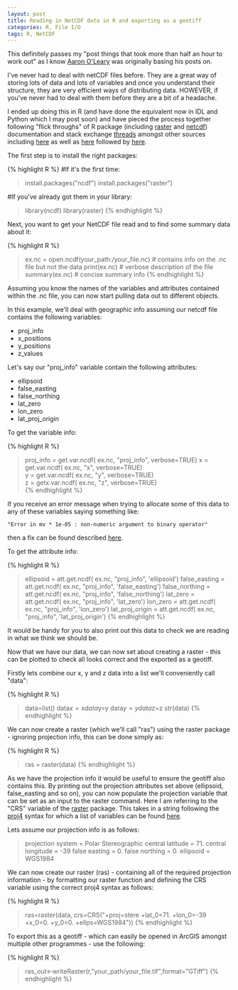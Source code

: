 ```yaml
---
layout: post
title: Reading in NetCDF data in R and exporting as a geotiff
categories: R, File I/O
tags: R, NetCDF
---
```


This definitely passes my "post things that took more than half an hour to work out" as I know [Aaron O'Leary](http://homepages.see.leeds.ac.uk/~eeaol/) was originally basing his posts on.

I've never had to deal with netCDF files before. They are a great way of storing lots of data and lots of variables and once you understand their structure, they are very efficient ways of distributing data. HOWEVER, if you've never had to deal with them before they are a bit of a headache.

I ended up doing this in R (and have done the equivalent now in IDL and Python which I may post soon) and have pieced the process together following "flick throughs" of R package (including [raster](http://cran.r-project.org/web/packages/raster/vignettes/Raster.pdf) and [netcdf](http://cran.r-project.org/web/packages/ncdf/ncdf.pdf)) documentation and stack exchange [threads](http://stackoverflow.com/questions/14513480/convert-matrix-to-raster-in-r) amongst other sources including [here](https://www.image.ucar.edu/GSP/Software/Netcdf/) as well as [here](http://thr3ads.net/r-help/2010/10/1040427-non-numeric-argument-to-binary-operator-error-while-reading-ncdf-file) followed by [here](http://climateaudit.org/2009/10/10/unthreaded-23/).

The first step is to install the right packages:

{% highlight R %}
#If it's the first time:
> install.packages("ncdf")
> install.packages("raster")

#If you've already got them in your library:
> library(ncdf)
> library(raster)
{% endhighlight %}

Next, you want to get your NetCDF file read and to find some summary data about it:

{% highlight R %}
> ex.nc = open.ncdf(your_path:/your_file.nc) # contains info on the .nc file but not the data
> print(ex.nc) # verbose description of the file
> summary(ex.nc) # concise summary info
{% endhighlight %} 

Assuming you know the names of the variables and attributes contained within the .nc file, you can now start pulling data out to different objects. 

In this example, we'll deal with geographic info assuming our netcdf file contains the following variables:

- proj_info 
- x_positions
- y_positions
- z_values

Let's say our "proj_info" variable contain the following attributes:

- ellipsoid
- false_easting
- false_northing
- lat_zero
- lon_zero
- lat_proj_origin

To get the variable info:

{% highlight R %}
> proj_info = get.var.ncdf( ex.nc, "proj_info", verbose=TRUE) 
> x = get.var.ncdf( ex.nc, "x", verbose=TRUE)          
> y = get.var.ncdf( ex.nc, "y", verbose=TRUE)          
> z = getx.var.ncdf( ex.nc, "z", verbose=TRUE)   
{% endhighlight %} 

If you receive an error message when trying to allocate some of this data to any of these variables saying something like:

```
"Error in mv * 1e-05 : non-numeric argument to binary operator"
```

then a fix can be found described [here]().

To get the attribute info:

{% highlight R %}
> ellipsoid = att.get.ncdf( ex.nc, "proj_info", 'ellipsoid')
> false_easting = att.get.ncdf( ex.nc, "proj_info", 'false_easting')
> false_northing = att.get.ncdf( ex.nc, "proj_info", 'false_northing') 
> lat_zero = att.get.ncdf( ex.nc, "proj_info", 'lat_zero') 
> lon_zero = att.get.ncdf( ex.nc, "proj_info", 'lon_zero')
> lat_proj_origin = att.get.ncdf( ex.nc, "proj_info", 'lat_proj_origin')
{% endhighlight %}

It would be handy for you to also print out this data to check we are reading in what we think we should be.

Now that we have our data, we can now set about creating a raster - this can be plotted to check all looks correct and the exported as a geotiff.

Firstly lets combine our x, y and z data into a list we'll conveniently call "data":

{% highlight R %}
> data=list()
> data$x=x
> data$y=y
> data$y=y
> data$z=z
> str(data)
{% endhighlight %}

We can now create a raster (which we'll call "ras") using the raster package - ignoring projection info, this can be done simply as:

{% highlight R %}
> ras = raster(data) 
{% endhighlight %}

As we have the projection info it would be useful to ensure the geotiff also contains this. By printing out the projection attributes set above (ellipsoid, false_easting and so on), you can now populate the projection variable that can be set as an input to the raster command. Here I am referring to the "CRS" variable of the [raster]() package. This takes in a string following the [proj4](http://cran.r-project.org/web/packages/proj4/proj4.pdf) syntax for which a list of variables can be found [here](https://trac.osgeo.org/proj/wiki/GenParms).

Lets assume our projection info is as follows:

> projection system = Polar Stereographic
central latitude = 71.
central longitude = -39 
false easting = 0. 
false northing = 0. 
ellipsoid = WGS1984

We can now create our raster (ras) - containing all of the required projection information - by formatting our raster function and defining the CRS variable using the correct proj4 syntax as follows:

{% highlight R %}
> ras=raster(data, crs=CRS("+proj=stere +lat_0=71. +lon_0=-39 +x_0=0. +y_0=0. +ellps=WGS1984"))
{% endhighlight %}

To export this as a geotiff - which can easily be opened in ArcGIS amongst multiple other programmes - use the following:

{% highlight R %}
> ras_out<-writeRaster(r,"your_path/your_file.tif",format="GTiff")
{% endhighlight %}


